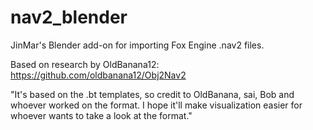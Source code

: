 # nav2_blender
 JinMar's Blender add-on for importing Fox Engine .nav2 files.
 
 Based on research by OldBanana12: https://github.com/oldbanana12/Obj2Nav2

 "It's based on the .bt templates, so credit to OldBanana, sai, Bob and whoever worked on the format. 
 I hope it'll make visualization easier for whoever wants to take a look at the format."
